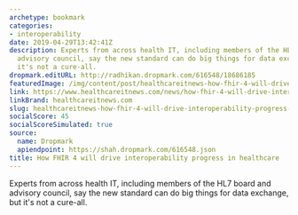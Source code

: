 ```yaml
---
archetype: bookmark
categories:
- interoperability
date: 2019-04-29T13:42:41Z
description: Experts from across health IT, including members of the HL7 board and
  advisory council, say the new standard can do big things for data exchange, but
  it's not a cure-all.
dropmark.editURL: http://radhikan.dropmark.com/616548/18686185
featuredImage: /img/content/post/healthcareitnews-how-fhir-4-will-drive-interoperability-progress-in-healthcare.png
link: https://www.healthcareitnews.com/news/how-fhir-4-will-drive-interoperability-progress-healthcare
linkBrand: healthcareitnews.com
slug: healthcareitnews-how-fhir-4-will-drive-interoperability-progress-in-healthcare
socialScore: 45
socialScoreSimulated: true
source:
  name: Dropmark
  apiendpoint: https://shah.dropmark.com/616548.json
title: How FHIR 4 will drive interoperability progress in healthcare
---
```

Experts from across health IT, including members of the HL7 board and advisory council, say the new standard can do big things for data exchange, but it's not a cure-all.